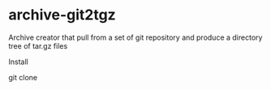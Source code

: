 archive-git2tgz
===============

Archive creator that pull from a set of git repository and produce a directory tree of tar.gz files

Install

git clone 
